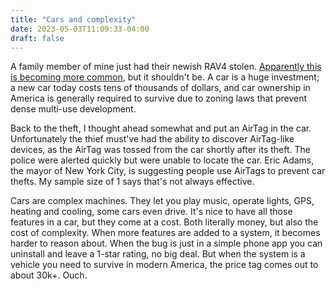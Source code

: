 ```yaml
---
title: "Cars and complexity"
date: 2023-05-03T11:09:33-04:00
draft: false
---
```


A family member of mine just had their newish RAV4 stolen. [Apparently this is becoming more common](https://arstechnica.com/information-technology/2023/04/crooks-are-stealing-cars-using-previously-unknown-keyless-can-injection-attacks/), but it shouldn't be. A car is a huge investment; a new car today costs tens of thousands of dollars, and car ownership in America is generally required to survive due to zoning laws that prevent dense multi-use development.

Back to the theft, I thought ahead somewhat and put an AirTag in the car. Unfortunately the thief must've had the ability to discover AirTag-like devices, as the AirTag was tossed from the car shortly after its theft. The police were alerted quickly but were unable to locate the car. Eric Adams, the mayor of New York City, is suggesting people use AirTags to prevent car thefts. My sample size of 1 says that's not always effective.

Cars are complex machines. They let you play music, operate lights, GPS, heating and cooling, some cars even drive. It's nice to have all those features in a car, but they come at a cost. Both literally money, but also the cost of complexity. When more features are added to a system, it becomes harder to reason about. When the bug is just in a simple phone app you can uninstall and leave a 1-star rating, no big deal. But when the system is a vehicle you need to survive in modern America, the price tag comes out to about 30k+. Ouch.
